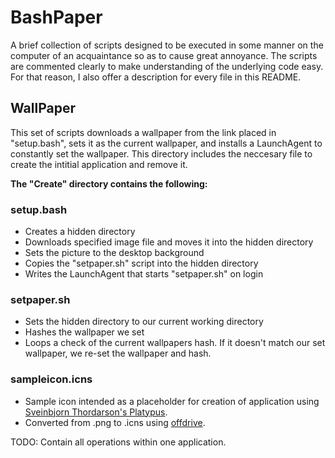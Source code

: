 # BashPaper
A brief collection of scripts designed to be executed in some manner on the computer of an acquaintance so as to cause great annoyance. The scripts are commented clearly to make understanding of the underlying code easy. For that reason, I also offer a description for every file in this README.

## WallPaper
This set of scripts downloads a wallpaper from the link placed in "setup.bash", sets it as the current wallpaper, and installs a LaunchAgent to constantly set the wallpaper. This directory includes the neccesary file to create the intitial application and remove it.

**The "Create" directory contains the following:**

### setup.bash
* Creates a hidden directory
* Downloads specified image file and moves it into the hidden directory
* Sets the picture to the desktop background
* Copies the "setpaper.sh" script into the hidden directory
* Writes the LaunchAgent that starts "setpaper.sh" on login

### setpaper.sh
* Sets the hidden directory to our current working directory
* Hashes the wallpaper we set
* Loops a check of the current wallpapers hash. If it doesn't match our set wallpaper, we re-set the wallpaper and hash.

### sampleicon.icns
* Sample icon intended as a placeholder for creation of application using [Sveinbjorn Thordarson's Platypus](https://github.com/sveinbjornt/Platypus).
* Converted from .png to .icns using [offdrive](https://offdrive.com/convert/png/icns).




TODO: Contain all operations within one application.


